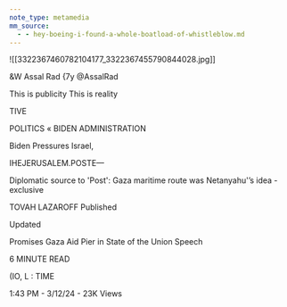```yaml
---
note_type: metamedia
mm_source:
  - - hey-boeing-i-found-a-whole-boatload-of-whistleblow.md
---
```


![[3322367460782104177_3322367455790844028.jpg]]

&W Assal Rad
{7y @AssalRad

This is publicity This is reality

TIVE

POLITICS « BIDEN ADMINISTRATION

Biden Pressures Israel,

IHEJERUSALEM.POSTE—

Diplomatic source to 'Post': Gaza
maritime route was Netanyahu'’s
idea - exclusive

TOVAH LAZAROFF Published

Updated

Promises Gaza Aid Pier in
State of the Union Speech

6 MINUTE READ

(IO, L : TIME

1:43 PM - 3/12/24 - 23K Views

